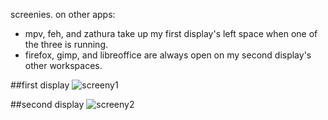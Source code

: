 screenies. on other apps:

* mpv, feh, and zathura take up my first display's left space when one of the three is running.
* firefox, gimp, and libreoffice are always open on my second display's other workspaces.

##first display
![screeny1](http://a.pomf.se/2Ay4.png)

##second display
![screeny2](http://a.pomf.se/2Mk2.png)
